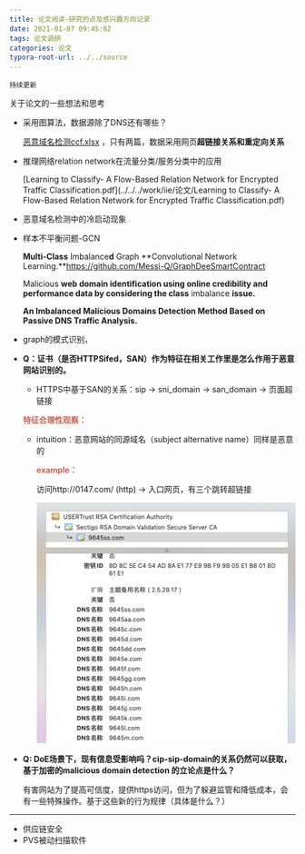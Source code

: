```yaml
---
title: 论文阅读-研究的点及感兴趣方向记录
date: 2021-01-07 09:45:02
tags: 论文调研
categories: 论文
typora-root-url: ../../source
---
```


`持续更新`

关于论文的一些想法和思考<!--more--->



- 采用图算法，数据源除了DNS还有哪些？

  [恶意域名检测ccf.xlsx](../../../work/iie/论文/恶意域名检测ccf.xlsx) ，只有两篇，数据采用网页**超链接关系和重定向关系**

- 推理网络relation network在流量分类/服务分类中的应用

   [Learning to Classify- A Flow-Based Relation Network for Encrypted Traffic Classification.pdf](../../../work/iie/论文/Learning to Classify- A Flow-Based Relation Network for Encrypted Traffic Classification.pdf) 

- 恶意域名检测中的冷启动现象

- 样本不平衡问题-GCN

  **Multi-Class** Imbalance**d** Graph **Convolutional Network Learning.**https://github.com/Messi-Q/GraphDeeSmartContract

  Malicious **web domain identification using online credibility and performance data by considering the class** imbalance **issue.**

  **An Imbalanced Malicious Domains Detection Method Based on Passive DNS Traffic Analysis.** 

- graph的模式识别，

- **Q：证书（是否HTTPSifed，SAN）作为特征在相关工作里是怎么作用于恶意网站识别的。**

   - HTTPS中基于SAN的关系：sip -> sni_domain -> san_domain
      																			  -> 页面超链接

   <font color=#CD6155>**特征合理性观察：**</font>

   - intuition：恶意网站的同源域名（subject alternative name）同样是恶意的

     <font color=#CD6155>**example：**</font>

     访问http://0147.com/ (http) -> 入口网页，有三个跳转超链接

     ![image-20210119101206986](/images/论文阅读-研究的点及感兴趣方向记录/image-20210119101206986.png)

- **Q: DoE场景下，现有信息受影响吗？cip-sip-domain的关系仍然可以获取，基于加密的malicious domain detection 的立论点是什么？**

   有害网站为了提高可信度，提供https访问，但为了躲避监管和降低成本，会有一些特殊操作。基于这些新的行为规律（具体是什么？）

---



- 供应链安全
- PVS被动扫描软件

